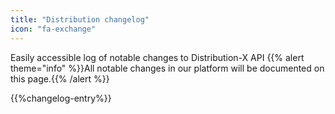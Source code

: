 ```yaml
---
title: "Distribution changelog"
icon: "fa-exchange"
---
```


Easily accessible log of notable changes to Distribution-X API
{{% alert theme="info" %}}All notable changes in our platform will be documented on this page.{{% /alert %}}



{{%changelog-entry%}}